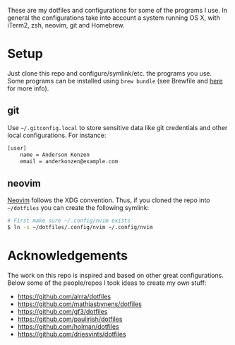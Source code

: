 These are my dotfiles and configurations for some of the programs I use. In general the configurations take into account a system running OS X, with iTerm2, zsh, neovim, git and Homebrew.

# Setup

Just clone this repo and configure/symlink/etc. the programs you use. Some programs can be installed using `brew bundle` (see Brewfile and [here](https://github.com/Homebrew/homebrew-bundle) for more info). 

## git

Use `~/.gitconfig.local` to store sensitive data like git credentials and other local configurations. For instance:

```bash
[user]
    name = Anderson Konzen
    email = anderkonzen@example.com
```

## neovim

[Neovim](https://neovim.io/) follows the XDG convention. Thus, if you cloned the repo into `~/dotfiles` you can create the following symlink:

```bash
# First make sure ~/.config/nvim exists
$ ln -s ~/dotfiles/.config/nvim ~/.config/nvim
```

# Acknowledgements

The work on this repo is inspired and based on other great configurations. Below some of the people/repos I took ideas to create my own stuff:

* https://github.com/alrra/dotfiles
* https://github.com/mathiasbynens/dotfiles
* https://github.com/gf3/dotfiles
* https://github.com/paulirish/dotfiles
* https://github.com/holman/dotfiles
* https://github.com/driesvints/dotfiles

